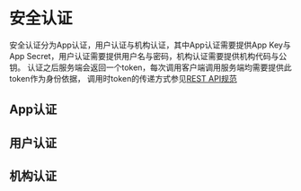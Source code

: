 安全认证
====================

安全认证分为App认证，用户认证与机构认证，其中App认证需要提供App Key与App Secret，用户认证需要提供用户名与密码，机构认证需要提供机构代码与公钥。
认证之后服务端会返回一个token，每次调用客户端调用服务端均需要提供此token作为身份依据，
调用时token的传递方式参见[REST API规范](../../convention/api-specification-rest.html)

App认证
---------------------

用户认证
---------------------

机构认证
---------------------

